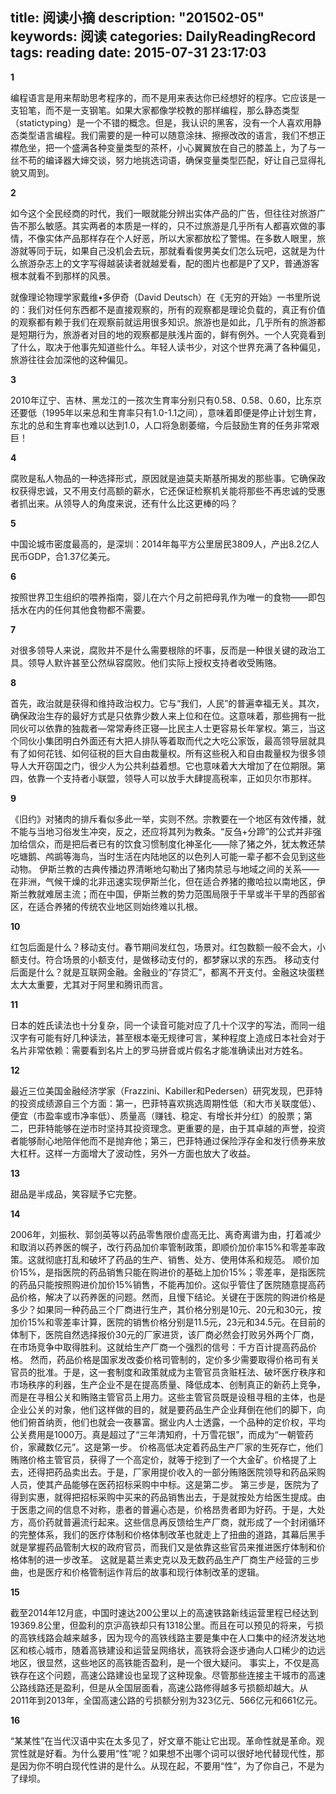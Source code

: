 title: 阅读小摘
description: "201502-05"
keywords: 阅读
categories: DailyReadingRecord
tags: reading
date: 2015-07-31 23:17:03
---

**1**

编程语言是用来帮助思考程序的，而不是用来表达你已经想好的程序。它应该是一支铅笔，而不是一支钢笔。如果大家都像学校教的那样编程，那么静态类型（statictyping）是一个不错的概念。但是，我认识的黑客，没有一个人喜欢用静态类型语言编程。我们需要的是一种可以随意涂抹、擦擦改改的语言，我们不想正襟危坐，把一个盛满各种变量类型的茶杯，小心翼翼放在自己的膝盖上，为了与一丝不苟的编译器大婶交谈，努力地挑选词语，确保变量类型匹配，好让自己显得礼貌又周到。

**2**

如今这个全民经商的时代，我们一眼就能分辨出实体产品的广告，但往往对旅游广告不那么敏感。其实两者的本质是一样的，只不过旅游是几乎所有人都喜欢做的事情，不像实体产品那样存在个人好恶，所以大家都放松了警惕。在多数人眼里，旅游就等同于玩，如果自己没机会去玩，那就看看俊男美女们怎么玩吧，这就是为什么旅游杂志上的文字写得越装读者就越爱看，配的图片也都是P了又P，普通游客根本就看不到那样的风景。

就像理论物理学家戴维•多伊奇（David Deutsch）在《无穷的开始》一书里所说的：我们对任何东西都不是直接观察的，所有的观察都是理论负载的，真正有价值的观察都有赖于我们在观察前就运用很多知识。旅游也是如此，几乎所有的旅游都是短期行为，旅游者对目的地的观察都是肤浅片面的，鲜有例外。一个人究竟看到了什么，取决于他事先知道些什么。年轻人读书少，对这个世界充满了各种偏见，旅游往往会加深他的这种偏见。

**3**

2010年辽宁、吉林、黑龙江的一孩次生育率分别只有0.58、0.58、0.60，比东京还要低（1995年以来总和生育率只有1.0-1.1之间），意味着即便是停止计划生育，东北的总和生育率也难以达到1.0，人口将急剧萎缩，今后鼓励生育的任务非常艰巨！

**4**

腐败是私人物品的一种选择形式，原因就是迪莫夫斯基所揭发的那些事。它确保政权获得忠诚，又不用支付高额的薪水，它还保证检察机关能将那些不再忠诚的受惠者抓出来。从领导人的角度来说，还有什么比这更棒的吗？

**5**

中国论城市密度最高的，是深圳：2014年每平方公里居民3809人，产出8.2亿人民币GDP，合1.37亿美元。

**6**

按照世界卫生组织的喂养指南，婴儿在六个月之前把母乳作为唯一的食物——即包括水在内的任何其他食物都不需要。

**7**

对很多领导人来说，腐败并不是什么需要根除的坏事，反而是一种很关键的政治工具。领导人默许甚至公然纵容腐败。他们实际上授权支持者收受贿赂。

**8**

首先，政治就是获得和维持政治权力。它与“我们，人民”的普遍幸福无关。其次，确保政治生存的最好方式是只依靠少数人来上位和在位。这意味着，那些拥有一批同伙可以依靠的独裁者—常常寿终正寝—比民主人士更容易长年掌权。第三，当这个同伙小集团明白外面还有大把人排队等着取而代之大吃公家饭，最高领导层就具有了如何花钱、如何征税的巨大自由裁量权。所有这些税入和自由裁量权为很多领导人大开窃国之门，很少人为公共利益着想。它也意味着大大增加了在位期限。第四，依靠一个支持者小联盟，领导人可以放手大肆提高税率，正如贝尔市那样。

**9**

《旧约》对猪肉的排斥看似多此一举，实则不然。宗教要在一个地区有效传播，就不能与当地习俗发生冲突，反之，还应将其列为教条。“反刍+分蹄”的公式并非强加给信众，而是把后者已有的饮食习惯制度化神圣化——除了猪之外，犹太教还禁吃塘鹅、鸬鹚等海鸟，当时生活在内陆地区的以色列人可能一辈子都不会见到这些动物。
伊斯兰教的古典传播边界清晰地勾勒出了猪肉禁忌与地域之间的关系——在非洲，气候干燥的北非迅速实现伊斯兰化，但在适合养猪的撒哈拉以南地区，伊斯兰教就难居主流；而在中国，伊斯兰教的势力范围局限于干旱或半干旱的西部省区，在适合养猪的传统农业地区则始终难以扎根。

**10**

红包后面是什么？移动支付。春节期间发红包，场景对。红包数额一般不会大，小额支付。符合场景的小额支付，是做移动支付的，都梦寐以求的东西。
移动支付后面是什么？就是互联网金融。金融业的“存贷汇”，都离不开支付。金融这块蛋糕太大太重要，尤其对于阿里和腾讯而言。

**11**

日本的姓氏读法也十分复杂，同一个读音可能对应了几十个汉字的写法，而同一组汉字有可能有好几种读法，甚至根本毫无规律可言，某种程度上造成日本社会对于名片非常依赖：需要看到名片上的罗马拼音或片假名才能准确读出对方姓名。

**12**

最近三位美国金融经济学家（Frazzini、Kabiller和Pedersen）研究发现，巴菲特的投资成绩源自三个方面：第一，巴菲特喜欢挑选周期性低（和大市关联度低）、便宜（市盈率或市净率低）、质量高（赚钱、稳定、有增长并分红）的股票；第二，巴菲特能够在逆市时坚持其投资理念。更重要的是，由于其卓越的声誉，投资者能够耐心地陪伴他而不是抛弃他；第三，巴菲特通过保险浮存金和发行债券来放大杠杆。这样一方面增大了波动性，另外一方面也放大了收益。

**13**

甜品是半成品，笑容赋予它完整。

**14**

2006年，刘振秋、郭剑英等以药品零售限价虚高无比、离奇离谱为由，打着减少和取消以药养医的幌子，改行药品加价率管制政策，即顺价加价率15%和零差率政策。这就彻底打乱和破坏了药品的生产、销售、处方、使用体系和规范。
顺价加价15%，是指医院的药品销售只能在购进价的基础上加价15%；零差率，是指医院的药品只能按照购进价加价15%销售，不能再加价。这似乎管住了医院随意提高药品价格，解决了以药养医的问题。然而，且慢下结论。关键在于医院的购进价格是多少？如果同一种药品三个厂商进行生产，其价格分别是10元、20元和30元，按加价15%和零差率计算，医院的销售价格分别是11.5元，23元和34.5元。在目前的体制下，医院自然选择报价30元的厂家进货，该厂商必然会打败另外两个厂商，在市场竞争中取得胜利。这就给生产厂商一个强烈的信号：千方百计提高药品价格。
然而，药品价格是国家发改委价格司管制的，定价多少需要取得价格司有关官员的批准。于是，这一套制度和政策就成为主管官员贪赃枉法、破坏医疗秩序和市场秩序的利器，生产企业不是在提高质量、降低成本、创制真正的新药上竞争，而是在寻租公关和贿赂主管官员上用力。这些主管官员既是设租寻租的主体，也是企业公关的对象，他们这样做的目的，就是要药品生产企业拜倒在他们的脚下，向他们俯首纳贡，他们也就会一夜暴富。据业内人士透露，一个品种的定价权，平均公关费用是1000万。真是超过了“三年清知府，十万雪花银”，而成为“一朝管药价，家藏数亿元”。这是第一步。
价格高低决定着药品生产厂家的生死存亡，他们贿赂价格主管官员，获得了一个高定价，就等于挖到了一个大金矿。价格提了上去，还得把药品卖出去。于是，厂家用提价收入的一部分贿赂医院领导和药品采购人员，使其产品能够在医药招标采购中中标。这是第二步。
第三步是，医院为了得到实惠，就得把招标采购中买来的药品销售出去，于是就按处方给医生提成。由于医患之间的信息不对称，患者的普遍心态是，价格昂贵者即为好药。于是，大处方，高价药就普遍流行起来。这些信息再反馈给生产厂商，就形成了一个封闭循环的完整体系，我们的医疗体制和价格体制改革也就走上了扭曲的道路，其幕后黑手就是掌握药品管制大权的政府官员，而我们又是依靠这些官员来推进医疗体制和价格体制的进一步改革。
这就是葛兰素史克以及无数药品生产厂商生产经营的三步曲，也是医疗和价格管制运作背后的故事和现行体制改革的逻辑。

**15**

截至2014年12月底，中国时速达200公里以上的高速铁路新线运营里程已经达到19369.8公里，但盈利的京沪高铁却只有1318公里。而且在可以预见的将来，亏损的高铁线路会越来越多，因为现今的高铁线路主要是集中在人口集中的经济发达地区和核心城市，随着高铁建设和运营呈网络状，高铁将会逐步通向人口稀少的边远地区，很显然，这些地区的高铁能否盈利，是一个很大疑问。
事实上，不仅是高铁存在这个问题，高速公路建设也呈现了这种现象。尽管那些连接主干城市的高速公路线路还是盈利，但是从全国层面看，高速公路修得越多亏损额却越大。从2011年到2013年，全国高速公路的亏损额分别为323亿元、566亿元和661亿元。

**16**

“某某性”在当代汉语中实在太多见了，好文章不能让它出现。革命性就是革命。观赏性就是好看。为什么要用“性”呢？如果想不出哪个词可以很好地代替现代性，那是因为你不明白现代性讲的是什么。从现在起，不要用“性”，为了你自己，不是为了绿坝。